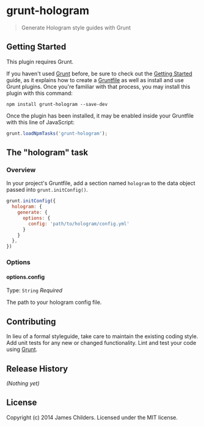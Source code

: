 # grunt-hologram

> Generate Hologram style guides with Grunt

## Getting Started
This plugin requires Grunt.

If you haven't used [Grunt](http://gruntjs.com/) before, be sure to check out the [Getting Started](http://gruntjs.com/getting-started) guide, as it explains how to create a [Gruntfile](http://gruntjs.com/sample-gruntfile) as well as install and use Grunt plugins. Once you're familiar with that process, you may install this plugin with this command:

```shell
npm install grunt-hologram --save-dev
```

Once the plugin has been installed, it may be enabled inside your Gruntfile with this line of JavaScript:

```js
grunt.loadNpmTasks('grunt-hologram');
```

## The "hologram" task

### Overview
In your project's Gruntfile, add a section named `hologram` to the data object passed into `grunt.initConfig()`.

```js
grunt.initConfig({
  hologram: {
    generate: {
      options: {
        config: 'path/to/hologram/config.yml'
      }
    }
  },
})
```

### Options

#### options.config
Type: `String`
*Required*

The path to your hologram config file.

## Contributing
In lieu of a formal styleguide, take care to maintain the existing coding style. Add unit tests for any new or changed functionality. Lint and test your code using [Grunt](http://gruntjs.com/).

## Release History
_(Nothing yet)_

## License
Copyright (c) 2014 James Childers. Licensed under the MIT license.
